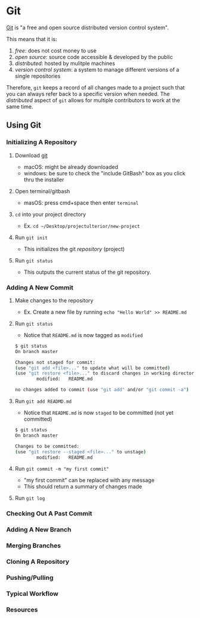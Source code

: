 # Git
[Git](https://git-scm.com/) is "a free and open source distributed version control system".

This means that it is:
1. *free*: does not cost money to use
2. *open source*: source code accessible & developed by the public
3. *distributed*: hosted by mulitple machines
4. *version control system*: a system to manage different versions of a single repositories

Therefore, `git` keeps a record of all changes made to a project such that you can always refer back to a specific version when needed. The *distributed* aspect of `git` allows for multiple contributors to work at the same time.

## Using Git
### Initializing A Repository
1. Download [git](https://git-scm.com/downloads)
    - macOS: might be already downloaded
    - windows: be sure to check the "include GitBash" box as you click thru the installer

2. Open terminal/gitbash
    - masOS: press cmd+space then enter `terminal`

3. `cd` into your project directory
    - Ex. `cd ~/Desktop/projectulterior/new-project`

4. Run `git init`
    - This initializes the git *repository* (project)

5. Run `git status`
    - This outputs the current status of the git repository.

### Adding A New Commit
1. Make changes to the repository
    - Ex. Create a new file by running `echo "Hello World" >> README.md`

2. Run `git status`
    - Notice that `README.md` is now tagged as `modified`
    ```bash
    $ git status
    On branch master

    Changes not staged for commit:
    (use "git add <file>..." to update what will be committed)
    (use "git restore <file>..." to discard changes in working directory)
            modified:   README.md

    no changes added to commit (use "git add" and/or "git commit -a")
    ```

3. Run `git add READMD.md`
    - Notice that `README.md` is now `staged` to be committed (not yet committed)
    ```bash
    $ git status
    On branch master

    Changes to be committed:
    (use "git restore --staged <file>..." to unstage)
            modified:   README.md
    ```

4. Run `git commit -m "my first commit"`
    - "my first commit" can be replaced with any message
    - This should return a summary of changes made

5. Run `git log`
    


### Checking Out A Past Commit

### Adding A New Branch

### Merging Branches

### Cloning A Repository

### Pushing/Pulling

### Typical Workflow

### Resources